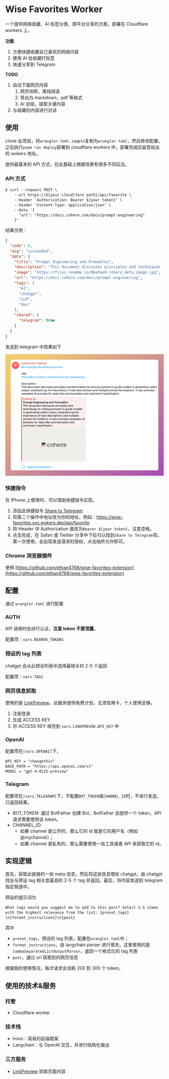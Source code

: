 
# Wise Favorites Worker

一个提供网络收藏、AI 标签分类、跨平台分享的方案，部署在 Cloudflare workers 上。

**功能**

1. 方便快捷收藏自己喜欢的网络内容
2. 使用 AI 给收藏打标签
3. 快速分享到 Telegram

**TODO**

1. 自动下载网页内容
   1. 网页快照，离线阅读
   2. 导出为 markdown，pdf 等格式
   3. AI 总结，提取关键内容
2. 与收藏的内容进行对话

## 使用

clone 此项目，将`wrangler.toml.sample`复制为`wrangler.toml`，然后修改配置，之后执行`pnpm run deploy`部署到 cloudflare workers 中，部署完成后留意给出的 wokers 地址。

提供最基本的 API 方式，在此基础上根据场景有很多不同玩法。

### API 方式

```shell
$ curl --request POST \
    --url https://${your cloudlfare path}/api/favorite \
    --header 'Authorization: Bearer ${your token}' \
    --header 'Content-Type: application/json' \
    --data '{
      "url": "https://docs.cohere.com/docs/prompt-engineering"
    }'
```

结果示例：

```json
{
  "code": 0,
  "msg": "succeeded",
  "data": {
    "title": "Prompt Engineering and Premables",
    "description": "This document discusses principles and techniques for writing prompts to guide models in generating useful output, emphasizing the importance of task descriptions and multiple prompt formulations. It also provides examples of prompts for tasks like summarization and sentiment classification.",
    "image": "https://files.readme.io/06afae0-cohere_meta_image.jpg",
    "url": "https://docs.cohere.com/docs/prompt-engineering",
    "tags": [
      "AI",
      "chatgpt",
      "LLM",
      "dev"
    ],
    "shared": {
      "telegram": true
    }
  }
}
```

发送到 telegram 中效果如下

![telegram](./doc/images/telegram.png)

### 快捷指令

在 iPhone 上使用时，可以借助快捷指令实现。

1. 添加此快捷指令 [Share to Telegram](https://www.icloud.com/shortcuts/615b96ec27ed483f8b53bfeb117927a1)
2. 将第二个操作中地址改为你的地址，例如：https://wise-favorites.xxx.wokers.dev/api/favorite 
3. 将 Header 中 Authorization 值改为`Bearer ${your token}`，注意空格。
4. 点击完成，在 Safari 或 Twitter 分享中下拉可以找到`Share to Telegram`项。第一次使用，会出现发送请求的授权，点击始终允许即可。

### Chrome 浏览器插件

使用 [https://github.com/ethan4768/wise-favorites-extension](https://github.com/ethan4768/wise-favorites-extension)

## 配置

通过 `wrangler.toml` 进行配置

### AUTH 

API 调用时会进行认证，**注意 token 不要泄露**。

配置项：`vars.BEARER_TOKENS`

### 预设的 tag 列表

chatgpt 会从此预设列表中选择最相关的 2-5 个返回

配置项：`vars.TAGS`

### 网页信息抓取

使用的是 [LinkPreview](https://www.linkpreview.net/)，此服务提供免费计划，无须信用卡，个人使用足够。

1. 注册登录
2. 生成 ACCESS KEY
3. 将 ACCESS KEY 填充到 `vars.LINKPREVEW.API_KEY` 中

### OpenAI

配置项在`[vars.OPENAI]`下，

```
API_KEY = "changethis"
BASE_PATH = "https://api.openai.com/v1"
MODEL = "gpt-4-0125-preview"
```

### Telegram

配置项在`[vars.TELEGRAM]`下，不配置`BOT_TOKEN`或`CHANNEL_ID`时，不进行发送，只返回结果。

- BOT_TOKEN: 通过 BotFather 创建 Bot，BotFather 会提供一个 token，API 请求需要使用该 token。
- CHANNEL_ID: 
  - 如果 channel 是公开的，那么它的 id 就是它的用户名（例如 @mychannel）；
  - 如果 channel 是私有的，那么需要使用一些工具或者 API 来获取它的 id。

## 实现逻辑

首先，获取此链接的一些 meta 信息，然后将这些信息喂给 chatgpt，由 chatgpt 找出与预设 tag 相关度最高的 2-5 个 tag 并返回。最后，将内容发送到 telegram 指定频道中。

预设的提示词为 

```
What tags would you suggest me to add to this post? Select 2-5 items with the highest relevance from the list: {preset_tags} \n{format_instructions}\n{post}
```

其中
- `preset_tags`，预设的 tag 列表，配置在`wrangler.toml`中；
- `format_instructions`，由 langchain parser 进行填充，这里使用的是`CommaSeparatedListOutputParser`，返回一个格式化的 tag 列表
- `post`，通过 url 获取到的网页信息

根据我的使用情况，每次请求会消耗 200 到 300 个 token。

## 使用的技术&服务

### 托管 

- Cloudflare worker

### 技术栈

- hono：简易的前端框架
- Langchain：与 OpenAI 交互，并进行结构化输出

### 三方服务

- [LinkPreview](https://www.linkpreview.net/) 抓取页面内容 


